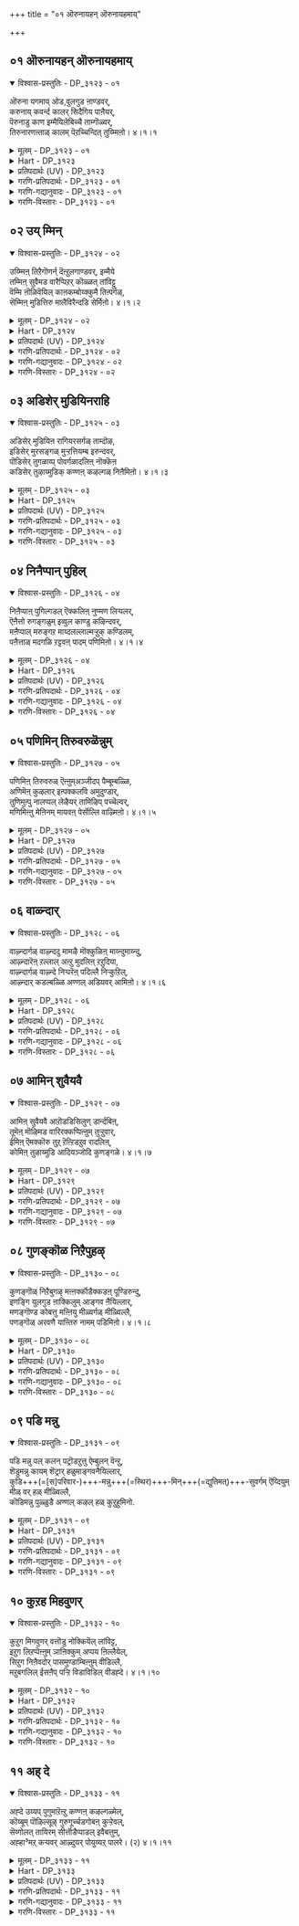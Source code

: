 +++
title = "०१ ऒरुनायहन् ऒरुनायहमाय्"

+++


## ०१ ऒरुनायहन् ऒरुनायहमाय्

<details open><summary>विश्वास-प्रस्तुतिः - DP_३१२३ - ०१</summary>

ऒरुना यगमाय् ओड,वुलगुड ऩाण्डवर्,  
करुनाय् कवर्न्द कालर् सिदैगिय पाऩैयर्,  
पॆरुनाडु काण इम्मैयिलेबिच्चै ताम्गॊळ्वर्,  
तिरुनारणऩ्ताळ् कालम् पॆऱच्चिन्दित् तुय्म्मिऩो। ४।१।१
</details>

<details><summary>मूलम् - DP_३१२३ - ०१</summary>

ऒरुना यगमाय् ओड,वुलगुड ऩाण्डवर्,  
करुनाय् कवर्न्द कालर् सिदैगिय पाऩैयर्,  
पॆरुनाडु काण इम्मैयिलेबिच्चै ताम्गॊळ्वर्,  
तिरुनारणऩ्ताळ् कालम् पॆऱच्चिन्दित् तुय्म्मिऩो। ४।१।१
</details>

<details><summary>Hart - DP_३१२३</summary>

If the matchless kings who rule this world  
lose a war with their enemies, they will become beggars,  
and when they beg for food wicked dogs will come and grab their begging pots:  
The only way to escape from the troubles of this world  
is to worship the feet of divine Narayaṇan:
</details>

<details><summary>प्रतिपदार्थः (UV) - DP_३१२३</summary>

**ऒरु नायगमाय्** = पूमण्डलम् मुऴुमैक्कुम् ऒप्पऱ्ऱ अरसऩाय्; **ओड** = नॆडुङ्गालम्; **उलगु उडऩ्** = उलगङ्गळै ऎल्लाम्; **आण्डवर्** = अरसाट्चि पुरिन्दवर्गळाऩालुम् ऒरु कालविशेषत्तिले तरित्तिरर्गळागि; **करु नाय्** = करुत्त नाय्गळाल्; **कवर्न्द** = कव्वप्पट्ट; **कालर्** = काल्गळैयुडैयवर्गळाय्; **सिदैगिय** = उडैन्द; **पाऩैयर्** = पाऩैगळै उडैयवर्गळाय्; **पॆरु नाडु** = उलगत्तवर् ऎल्लोरुम्; **काण** = काणुम्बडियाग; **इम्मैयिले** = इप्पिऱवियिलेये; **ताम्** = ताङ्गळे; **पिच्चै** = इरन्दु उण्णुम् निलै; **कॊळ्वर्** = अडैवर् आदलाल्; **तिरु नारणऩ्** = तिरुमगळ् केळ्वऩ् नारायणऩिऩ्; **ताळ्** = तिरुवडिगळै; **कालम् पॆऱ** = विरैवागप् पऱ्ऱि; **सिन्दित्तु** = सिन्दित्तु वाऴ्त्ति वणङ्गि; **उय्म्मिऩो** = वाऴुङ्गळ्
</details>

<details><summary>गरणि-प्रतिपदार्थः - DP_३१२३ - ०१</summary>

ऒरुनायहम् आय् = साटियिल्लद प्रभुवागि, ओड = ओडुत्तिरुव, उलहु उडन् = लोकगळन्नु ऒट्टागि, आण्डवर् = आळिदवरु, करुलोकगळन्नु ऒट्टागि, आण्डवर् = आळिदवरु, करुनाय् = करिय नायिगळिन्द, कवर्न्द = कच्चल्पट्ट \(हिडियल्पट्ट\), कालर् = कालुगळुळ्ळवरागि, शिदै कच्चल्पट्ट \(हिडियल्पट्ट\), कालर् = कालुगळुळ्ळवरागि, शिदै हिय = ऒडॆदुहोद \(सीळिद\), पानैयर् = बिक्षापात्रॆयन्नुळ्ळवरागि, पॆरुनाडु काण = विस्तारवाद देशदवरॆल्लरू काणुवन्तॆ, इम्मैयिले = ई लोकदल्लिये, पिच्चै = भिक्षॆयन्नु, ताम् = तावु, कॊळ्वर् = ऎत्तुत्तारॆ, तिरुनारणन् ताळ् = श्रीमन्नारायणन तिरुवडिगळन्नु, कालम् = सकालदल्लि, पॆऱ = पडॆदुकॊळ्ळुवुदक्कागि, शिन्दित्तु = चिन्तिसुत्ता, उय् म्मिनो = उज्जीवनगॊळ्ळिरि. 
</details>

<details><summary>गरणि-गद्यानुवादः - DP_३१२३ - ०१</summary>

साटियिल्लद प्रभुवागि, ओडुत्तिरुव लोकवन्नु ऒट्टागि आळिदवरु करिय नायिगळिन्द हिडियल्पट्ट कालुगळुळ्ळवरागि, सीळिद भिक्षापात्रॆयन्नु हिडिदु, विस्तारवाद देशदवरॆल्लरू काणुवहागि, ई लोकदल्लिये तावु भिक्षवन्नॆत्तुत्तारॆ. श्रीमन्नारायणन तिरुवडिगळन्नु सकालदल्लि पडॆदुकॊळ्ळुवुदक्कागि चिन्तिसुत्ता उद्धारगॊळ्ळिरि. यावुदु हितकर? ई लोकदल्लि अस्थिरवू अशाश्वतवू आगिरुव सम्पत्तु दर्पगळिन्द कूडिद प्रभुत्ववे? शाश्वतवाद भगवन्तन सान्निध्यसुखवे? ई विषयवन्नु कुरितु इल्लि जनसामान्यक्कॆ हितवचनवन्नु नुडियलागुत्तिदॆ. इदक्कागि ऒन्दु सॊगसाद निदर्शनवन्नु ऎत्तिकॊळ्ळलागिदॆ. इदक्कागि ऒन्दु सॊगसाद निदर्शनवन्नु ऎत्तिकॊळ्ळलागिदॆ. प्रपञ्चद भोगगळ नानारूपगळन्नु, ऎन्दरॆ, यौवन, सम्पत्तु, प्रभुत्त, अविवेकदिन्द कूडिद अट्टहास इवुगळन्नु ऎत्तिकॊळ्ळलागिदॆ. इवुगळॆल्लवन्नू पडॆदुकॊण्ड चक्रवर्ति सार्वभौमनदरू सह, अवुगळन्नॆल्ला अवनु ऎष्टु कालवादरू उळिसिकॊण्डु बरलु साध्यवादीते? हागादरॆ, एनु माडबेकु? 
</details>

<details><summary>गरणि-विस्तारः - DP_३१२३ - ०१</summary>

आळ्वाररु हेळुत्तारॆ- विस्तारवाद ई लोकद एकच्छत्रादिपत्यवन्नागि माडिकॊण्डु, अट्टहासदिन्द मॆरॆयुव सार्वभौमनन्नु नोडि. कालक्रमदल्लि अवनु ऎल्लवन्नू कळॆदुकॊण्डु तिरुकनागुत्तानॆ. आग अवनु ऒण्टियागि, चिन्दियन्नु धरिसि, सीळिद पात्रॆयन्नु हिडिदु, तानु ई मुञ्चॆ आळुत्तिद्द देशद जनर कण्ण मुन्दॆये, करिय नायियिन्द कच्चिसिकॊण्डरू बिडदॆ तिरिदु तिन्नुत्ता हॊट्टॆ हॊरॆयुव स्थिति\(गति\) अवनिगॆ बरुवुदन्नु जनरे, नीवु कण्डिल्लवे? ऎल्ला लोकगळिगू सार्वभौमनाद श्रीमन्नारायणन तिरुवडिगळन्नु आश्रयिसि. इदरिन्द निमगॆ शाश्वतवादसुखवु ऎल्ल कालक्कू बरुवुदु.
</details>

## ०२ उय् म्मिन्

<details open><summary>विश्वास-प्रस्तुतिः - DP_३१२४ - ०२</summary>

उय्म्मिऩ् तिऱैगॊणर्न् दॆऩ्ऱुलगाण्डवर्, इम्मैये  
तम्मिऩ् सुवैमड वारैप्पिऱर् कॊळ्ळत् तांविट्टु  
वॆम्मि ऩॊळिवॆयिल् काऩकम्बोय्क्कुमै तिऩ्पर्गळ्,  
सॆम्मिऩ् मुडित्तिरु मालैविरैन्दडि सेर्मिऩो। ४।१।२
</details>

<details><summary>मूलम् - DP_३१२४ - ०२</summary>

उय्म्मिऩ् तिऱैगॊणर्न् दॆऩ्ऱुलगाण्डवर्, इम्मैये  
तम्मिऩ् सुवैमड वारैप्पिऱर् कॊळ्ळत् तांविट्टु  
वॆम्मि ऩॊळिवॆयिल् काऩकम्बोय्क्कुमै तिऩ्पर्गळ्,  
सॆम्मिऩ् मुडित्तिरु मालैविरैन्दडि सेर्मिऩो। ४।१।२
</details>

<details><summary>Hart - DP_३१२४</summary>

The rich kings who ruled this earth  
and ordered other chieftains,  
“Give tribute and survive!”  
will leave the women they enjoyed,  
go to a cruel forest and hide and suffer  
if their enemies conquer them in war and take their lands:  
You should at once worship the feet of Thirumāl  
adorned with beautiful shining crowns—  
that is the only way to escape the troubles of this world:
</details>

<details><summary>प्रतिपदार्थः (UV) - DP_३१२४</summary>

**तिऱै** = सॆलुत्तवेण्डिय कप्पत्तै; **कॊणर्न्दु** = कॊण्डु वन्दु कट्टि; **उय्म्मिऩ्** = पिऴैत्तुप्पोङ्गळ् ऎऩ्ऱु; **उलगु** = कट्टळैयिट्टुक् कॊण्डु उलगै; **आण्डवर्** = ऒरुगुडैयिऩ् कीऴ् आण्ड अरसर्गळ्; **इम्मैये** = इप्पिऱवियिलेये; **तम्** = तङ्गळुडैय; **इऩ् सुवै मडवारै** = अऩ्बु मादरै; **पिऱर् कॊळ्ळ** = पिऱर् कॊळ्ळुम्बडि; **ताम् विट्टु** = तामे कैयिऴन्दु; **वॆम् मिऩ् ऒळि** = कॊडिय मिऩ् ऒळि परक्किऩ्ऱ; **वॆयिल्** = वॆय्यिलैयुडैय; **काऩगम् पोय्** = काट्टिले पोय्; **कुमैदिऩ्बर्गळ्** = पगैवर्गळाल् तुऩ्बुऱुवर्; **सॆम् मिऩ् मुडि** = आगैयाल् ऒळि वीसुम् तिरुमुडियुडैय; **तिरुमालै** = तिरुमालिऩ् तिरुवडिगळै; **विरैन्दु** = विरैवागप् पऱ्ऱि; **अडि सेर्मिऩो** = वाऴ्त्ति वणङ्गि वाऴ्वीर्गळाग
</details>

<details><summary>गरणि-प्रतिपदार्थः - DP_३१२४ - ०२</summary>

उय् म्मिन् = उद्धारगॊळ्ळिरि, शिऱै कॊणार्न्दु = कप्पगळन्नु तन्दु, ऎन्ऱु= ऎन्दु, उलहु आण्डवर् = लोकवन्नु आळिदवरु, इम्मैये = ई जन्मदल्लिये, तम् = तम्म, इन् शुवै = बहुरुचिकरवाद, मडवारि = स्त्रीयरन्नु, पिऱर् कॊळ्ळ = इतररिगॆ \(उपयोगक्कॆ\) ताम् विट्टु = तावु बिट्टुकॊट्टु, वॆम्मिन् ऒळि = सुडुव कान्तिय वॆयिल् = बिसिलु, उळ्ळ, कानहम् पोय्= काडिगॆ होगि, कुमै तिन्बर् हळ् = तिण्डाटपडुववरु, शॆम् इन् = सुन्दरवू इनिदूआद, मुडि = किरीटवन्नु धरिसिरुव, तिरुमालै = श्रियःपतियन्नु \(लक्ष्मीदेविय गण्डनन्नु\), विरैन्दु = बेग \(आतुरदिन्द\), अडि शेर् मिनो = आश्रयिसिरि. 
</details>

<details><summary>गरणि-गद्यानुवादः - DP_३१२४ - ०२</summary>

कप्पगळन्नु पडॆदु उद्धारगॊळ्ळुवुदॆन्दु लोकवन्नु आळिदवरु \(तम्म\) ई जन्मदल्लिये तम्म बहुरुचिकरवाद स्त्रीयरन्नु इतरर उपयोगक्कॆ बिट्टुकॊट्टु उरिबिसिलल्लि काडिगॆ होगि तिण्डाडुत्तारॆ. सुन्दरवू इनिदू आगिरुव किरीटवन्नु धरिसिरुव श्रीदेविय गण्डनन्नु बेगलॆ आश्रयिसिरि. 
</details>

<details><summary>गरणि-विस्तारः - DP_३१२४ - ०२</summary>

इल्लि चक्रवर्तिगळ मत्तॊन्दु दुःस्थितियन्नु विवरिसलागुत्तदॆ. 

लोकदल्लि महाबलिष्ठरागि, राज्यगळन्नु गॆद्दु, ऎल्लवन्नू तम्म स्वाधीनपडिसिकॊण्डु, अवरॆल्लरिन्द कप्पकाणिकॆगळन्नु पडॆदुकॊळ्ळुवुदरल्लिये सर्वप्रयत्न नडॆसुव राजाधिराजरू सह ऒन्दल्ल ऒन्दु कालदल्लि तम्म सर्वस्ववन्नू बिट्टु केट्टु, तलॆ मरॆसिकॊण्डु काडिगॆ होगि कडुकष्टपडुत्तारॆ. अवर गतिये हीगाद पक्षक्कॆ इतरर गतियेनु? आद्दरिन्द अवर गतिये हीगाद पक्षक्कॆ इतरर गतियेनु? आद्दरिन्द ऎल्लरू याव रीतिय मुन्नॆच्चरिकॆयन्नु तॆगॆदुकॊळ्ळबेकु?

आळ्वाररु हेळुत्तारॆ, तम्म सामन्तराजरिन्द कप्पकाणिकॆगळन्नु पडॆदुकॊण्डु, अट्टहासदिन्द सार्वभौमत्ववन्नु नडॆसुव चक्रवर्तिगळु सह, ऒन्दु दिन, तम्मॆल्ल सुखगळन्नू बिट्टुकॊट्टु, तम्म रुचिकरवाद \(भोग्यवाद\) राणवासवन्नु तम्म शत्रुगळ भोगक्कॆ बिट्टुकॊट्टु, काडिगॆ ओडि, अल्लि बिसिलु, मळॆ, चळि, गाळि ऎन्नदॆ कडुकष्टक्कॆ ईडागबेकागुत्तदॆ. इन्थ दुःखसङ्कटगळिगॆ अवकाशकॊडदन्तॆ, जनरे, निम्मन्नु उज्जीवनगॊळिसुव सर्वेश्वरनाद श्रीमन्नारायणनन्नु आदष्टु बेगलॆ आश्रयिसि.
</details>

## ०३ अडिशेर् मुडियिनराहि

<details open><summary>विश्वास-प्रस्तुतिः - DP_३१२५ - ०३</summary>

अडिसेर् मुडियिऩ रागियरसर्गळ् ताम्दॊऴ,  
इडिसेर् मुरसङ्गळ् मुऱ्ऱत्तियम्ब इरुन्दवर्,  
पॊडिसेर् तुगळाय्प् पोवर्गळादलिऩ् नॊक्कॆऩ  
कडिसेर् तुऴाय्मुडिक् कण्णऩ् कऴल्गळ् निऩैमिऩो। ४।१।३
</details>

<details><summary>मूलम् - DP_३१२५ - ०३</summary>

अडिसेर् मुडियिऩ रागियरसर्गळ् ताम्दॊऴ,  
इडिसेर् मुरसङ्गळ् मुऱ्ऱत्तियम्ब इरुन्दवर्,  
पॊडिसेर् तुगळाय्प् पोवर्गळादलिऩ् नॊक्कॆऩ  
कडिसेर् तुऴाय्मुडिक् कण्णऩ् कऴल्गळ् निऩैमिऩो। ४।१।३
</details>

<details><summary>Hart - DP_३१२५</summary>

The kings whom chieftains bow to, touching their feet,  
and the kings who have drums that sound like thunder  
resting in their courtyards,  
may lose everything and their lands may become dust:  
At once you should think of the feet of Kaṇṇan  
adorned with a fragrant thulasi garland and worship him:  
That is the only way to escape the troubles of this world:
</details>

<details><summary>प्रतिपदार्थः (UV) - DP_३१२५</summary>

**अडि सेर्** = पगैवर्गळाऩ अरसर्गळिऩ्; **मुडियिऩर् आगि** = मुडिगळ् तङ्गळ् कालडियिल् इरुक्क; **अरसर्गळ् ताम्** = अन्द अरसर्गळ्; **तॊऴ** = तॊऴुम्बडियागवुम्; **इडि सेर् मुरसङ्गळ्** = इडि पोऩ्ऱ पेरिगैगळ्; **मुऱ्ऱत्तु** = तम् माळिगै मुऱ्ऱत्तिले; **इयम्ब** = मुऴङ्गुम्बडियागवुम्; **इरुन्दवर्** = वाऴ्न्दवर्गळ्; **पॊडि सेर्** = पॊडियोडु सेर्न्दु तूसाय्; **तुगळाय्** = पॊडियाय्; **पोवर्गळ्** = तॊलैन्दु पोवार्गळ्; **आदलिऩ् नॊक्कॆऩ** = आदलाल् विरैवाग; **कडि सेर्** = मणम् कमऴुम्; **तुऴाय् मुडि** = तुळसि मालै अणिन्द; **कण्णऩ् कऴल्गळ्** = कण्णऩ् तिरुवडिगळै; **निऩैमिऩो** = निऩैयुङ्गळ्
</details>

<details><summary>गरणि-प्रतिपदार्थः - DP_३१२५ - ०३</summary>

अडिशेर् = \(तम्म\) पादगळ मेलॆ बीळुव \(बिद्द\), मुडियिनर् = किरीटगळुळ्लवरागि, अरशर् हळ् ताम् = राजाधिराजरु, तॊऴि = नमस्करिसुवन्तॆयू, इडि शेर् = सिडिलिनन्तॆ सद्दु माडुव, मुरशङ्गळ् = भेरिगळु, मुट्रत्तु = अङ्गळदल्लि \(मुन्दिन कैसालॆयल्लि\), इयम्ब = मॊळगुअन्तॆ, इरुन्दवर् = बाळुत्तिद्दवरु, पॊडिशेर् = धूळिनल्लि सेरुव, तहळ् आय् = धूळागि, पोवर् हळ् = होगुत्तारॆ, आदलिन् = आद्दरिन्द, नॊक्कॆन = बेगलॆ, कडि शेर् = परिमळ तुम्बिरुव, तुऴाय् मुडि = तुलसिय किरीटवन्नुळ्ळ, कण्णन् = अत्याकर्षकन \(श्रीकृष्णन\), कऴल् = तिरुवडिगळन्नु, निनैऱु नो = नॆनॆयिरि. 
</details>

<details><summary>गरणि-गद्यानुवादः - DP_३१२५ - ०३</summary>

तम्म पादगळ मेलॆ बीळुव किरीटगळुळ्ळवरागि, राजाधिराजरुगळु नमस्करिसुवन्तॆयू, सिडिलिनन्तॆ सद्दुमाडुव भेरिगळु कैसालॆयल्लि मॊळगुवन्तॆ बाळुत्तिद्दवरु. धूळिनल्लि सेरुव धूळागि होगुत्तारॆ. आद्दरिन्द, बेगलॆ परिमळ तुम्बिद तुलसिय किरीटवन्नुळ्ळ अत्याकर्षकन \(श्रीकृष्णावतारियु\) तिरुवडिगळन्नु स्मरिसि.
</details>

<details><summary>गरणि-विस्तारः - DP_३१२५ - ०३</summary>

आळ्वाररु हेळुत्तारॆ- ऎन्थॆन्थ राजाधिराजरो, ऎष्टॆष्टो दर्पदिन्द आळुत्तिद्दवरो, अवरिन्द असड्डॆयन्नू तिरस्कारवन्नू पडॆयुत्ता बाळुवुदक्किन्त, परिमळ तुम्बिद तुलसिय हारवन्नु किरीटवागि मुडिदिरुव अत्याकर्षक सुन्दरनाद श्रीकृष्णस्वरूपियन्नु स्मरिसुत्त उज्जीवनगॊळ्ळिरि.
</details>

## ०४ निनैप्पान् पुहिल्

<details open><summary>विश्वास-प्रस्तुतिः - DP_३१२६ - ०४</summary>

निऩैप्पाऩ् पुगिल्गडल् ऎक्कलिऩ् नुण्मण लिऱ्पलर्,  
ऎऩैत्तो रुगङ्गळुम् इव्वुल काण्डु कऴिन्दवर्,  
मऩैप्पाल् मरुङ्गऱ माय्दलल्लाल्मऱ्ऱुक् कण्डिलम्,  
पऩैत्ताळ् मदगळि ऱट्टवऩ् पादम् पणिमिऩो। ४।१।४
</details>

<details><summary>मूलम् - DP_३१२६ - ०४</summary>

निऩैप्पाऩ् पुगिल्गडल् ऎक्कलिऩ् नुण्मण लिऱ्पलर्,  
ऎऩैत्तो रुगङ्गळुम् इव्वुल काण्डु कऴिन्दवर्,  
मऩैप्पाल् मरुङ्गऱ माय्दलल्लाल्मऱ्ऱुक् कण्डिलम्,  
पऩैत्ताळ् मदगळि ऱट्टवऩ् पादम् पणिमिऩो। ४।१।४
</details>

<details><summary>Hart - DP_३१२६</summary>

We know that even the kings  
who ruled this world for many years and yugas  
and are more than the grains of sand on the seashore  
have perished, leaving them no house to live in:  
We have never seen anything else happen to them:  
Worship his feet who killed the rutting elephant  
with legs as strong as palm trees and you will be saved:
</details>

<details><summary>प्रतिपदार्थः (UV) - DP_३१२६</summary>

**निऩैप्पाऩ् पुगिल्** = निऩैत्तुप् पार्त्ताल्; **ऎऩैत्तोर्** = अनेकयुगङ्गळ्; **इव् उलगु उगङ्गळुम्** = इन्द उलगङ्गळै; **आण्डु कऴिन्दवर्** = आण्डु पिऩ् इऱन्दवर्गळ्; **कडल् ऎक्कलिऩ्** = कडलिऩ् मणल् मेट्टिलिरुक्कुम्; **नुण्** = नुण्णिय; **मणलिऩ्** = मणलैक्काट्टिलुम्; **पलर्** = अदिगम् इरुप्पर्; **मऩैप्पाल्** = ताङ्गळ् वाऴ्न्द वीडुगळ्; **मरुङ्गु अऱ** = तॆरियादबडि; **माय्दल् अल्लाल्** = अऴिन्दार्गळे अऩ्ऱि नाम्; **मऱ्ऱुक् कण्डिलम्** = वेऱु ऎदैयुम् पार्क्कविल्लै; **पऩैत् ताळ्** = पऩैमरम् पोऩ्ऱ काल्गळैयुडैय; **मद कळिऱु** = कुवलयाबीड याऩैयै; **अट्टवऩ्** = कॊऩ्ऱ पॆरुमाऩिऩ्; **पादम्** = तिरुवडिगळैप् पऱ्ऱि; **पणिमिऩो** = वणङ्गुङ्गळ्
</details>

<details><summary>गरणि-प्रतिपदार्थः - DP_३१२६ - ०४</summary>

निनैप्पान् = चिन्तिसुवुदक्कॆ, पुहिल् = यत्निसिदरॆ, \(आलोचिसि नोडिदरॆ\), कडल् = समुद्रद, ऎक्कलिल् = मरळ दण्डॆयल्लि, नुण् मणलिल् = नुणुपाद मरळिन हरळुगळल्लि, पलर् = हलवरु, ऎनै त्तोर् = ऎष्टॊन्दो, उहङ्गळुम् = युगगळल्लू, इ उलहु = ईलोकवन्नु, आण्डु = आळि, कऴिन्दवर् = कळॆदुहोदवरु \(गतिसिदवरु\), मनैप्पाल् = \(अवरु\) वासिसिद मनॆयू, \(स्थळवू\) मरुङ्गु = आर मग्गुलवू, अ = परि पूर्णवागि, माय् तल् अल्लाल् = नाशवे हॊरतु, अल्लाल् = नाशवे हॊरतु, मटृ = बेरेनन्नू, कण्डिलम् = \(नावु\) कण्डिल्ल, पनै ताळ् = ताळॆय मरद हागॆ दृढवाद कालुगळुळ्ळ, मदकळिऱु = मदगजवन्नु, अट्टवन् = कॊण्डवन, पादम् = तिरुवडिगळन्नु, पणिमिनो = नमस्करिसि \(आश्रयिसि\). 
</details>

<details><summary>गरणि-गद्यानुवादः - DP_३१२६ - ०४</summary>

आलोचिसि नोडिदरॆ, समुद्रद मरळदण्डॆय नुण्ननॆय मरळहरळुगळ हागॆ, हलवरु ऎष्टॊन्दो युगगळिन्दलू ई लोकवन्नाळि गतिसिदवरु. अवरु वासमाडिद स्थळवू अदर सुत्तमुत्तलू परिपूर्णवागि नाशवायिते हॊरतु नावु बेरेनन्नू कण्डिल्ल. ताळॆय मरद हागॆ दृढवाद कालुगळुळ्ल मदगजवन्नु कॊन्दवन तिरुवडिगळन्नु आश्रयिसि नमस्करिसि. 
</details>

<details><summary>गरणि-विस्तारः - DP_३१२६ - ०४</summary>

“कडलॆक्कलिल् नुण् मणलिल् पलर् ऎनैत्तोरु हङ्गळुम् इव्वुलहाण्डु कऴन्दवर्” – इदॊन्दु कण्णिगॆ कट्टुवन्थ उपमान. कडलिन मरळु दडदल्लि नुण्ननॆय मरळु कण्णिगॆ काणुवष्टु दूरक्कू हरडिरुत्तदॆयष्टॆ. अवुगळल्लि ऒन्दॊन्दु हरळन्नू आरिसुवुदु हेगॆ कष्टवागुवुदो \(असाध्यवागुवुदो\) हागॆये ई भूमण्डलदल्लि ऎष्टॊन्दु लॆक्कविल्लदश्टु युगगळिन्दलू आळि धरिसिद राजरु हलवरु. अन्दिनिन्द मरणिसिदवर सङ्ख्यॆ अपारवादद्दु. अवरल्लि गतिसिद राजर सङ्ख्यॆ अल्पवे. 

“मनैप्पाल् मरुङ्गऱ माय् तदल्लाल् मट्रु कण्डिलम्” – आ राजरु बाळि बदुकिद स्थळगळू अवुगळ सुत्तमुत्तल स्थळगळू ऎल्लवू सुळिविल्लदन्तॆये नाशवादवु. 

“पन्नैत्ताळ् मदकळिऱट्टवन्” – इदु भगवन्तन श्रीकृष्णावतारद ऒन्दु प्रसङ्ग. कंसनु श्रीकृष्णनन्नु कॊल्लिसुवुदक्कागि नानाप्रयत्नगळन्नु नडॆसिदनष्टॆ. अवुगळिन्दलॆल्ल अवनु विफलगॊण्डनु. आद्दरिन्द, धनुःपूजॆय नॆपदल्लि अवनन्नु मधुरॆगॆ करॆसिकॊण्डु, अल्लि अवनन्नु मुगिसिबिडबेकॆन्दु हवणिसिदनु. मधुरॆय हॆब्बागिलल्ले कुवलयापीडवॆम्ब मद्दानॆयन्नु निल्लिसि, अदन्नु अल्लिगॆ बरुव श्रीकृष्णन मेलॆ नुग्गिसि अवनन्नु कॊन्दुबिडबेकॆम्बुदु मॊदलनॆयदु. श्रीकृष्णनु अदन्नु निरायासवागि ऎदुरिसि, कॊन्दु हाकिदनु. 

आळ्वाररु हेळुत्तारॆ-- नावु योचिसि नोडिदरॆ, ऎष्टो युगगळिन्दलू, ऎष्टो जन राजरु ई लोकवन्नाळि मरणिसिदरष्टॆ. समुद्रद मरळ दण्डॆय नुण्णनॆय मरळिनल्लि कॆलवु हरळुगळन्नु आरिसिकॊण्डन्तॆ अवर सङ्ख्यॆ. अवरु बदुकि बाळिद स्थळगळू अवुगळ सुत्तुमुत्तल स्थळगळू ऎल्लवू परिपूर्णवागि, हॆसरिल्लदन्तॆ, नाशवादवु. अस्थिरवाद अन्थवरन्नु आश्रयिसुवुदक्कॆ बदलागि, सर्वशक्तनाद भगवन्तन तिरुवडिगळन्नाश्रयिसि.
</details>

## ०५ पणिमिन् तिरुवरुळॆन्नुम्

<details open><summary>विश्वास-प्रस्तुतिः - DP_३१२७ - ०५</summary>

पणिमिऩ् तिरुवरुळ् ऎऩ्ऩुम्अञ्जीदप् पैम्बूम्बळ्ळि,  
अणिमॆऩ् कुऴलार् इऩ्पक्कलवि अमुदुण्डार्,  
तुणिमुऩ्पु नालप्पल् लेऴैयर् तामिऴिप् पच्चॆल्वर्,  
मणिमिऩ्ऩु मेऩिनम् मायवऩ् पेर्सॊल्लि वाऴ्मिऩो। ४।१।५
</details>

<details><summary>मूलम् - DP_३१२७ - ०५</summary>

पणिमिऩ् तिरुवरुळ् ऎऩ्ऩुम्अञ्जीदप् पैम्बूम्बळ्ळि,  
अणिमॆऩ् कुऴलार् इऩ्पक्कलवि अमुदुण्डार्,  
तुणिमुऩ्पु नालप्पल् लेऴैयर् तामिऴिप् पच्चॆल्वर्,  
मणिमिऩ्ऩु मेऩिनम् मायवऩ् पेर्सॊल्लि वाऴ्मिऩो। ४।१।५
</details>

<details><summary>Hart - DP_३१२७</summary>

Even kings who enjoy women with soft beautiful hair  
lying on lovely, cool beds, begging them,  
“Give us your grace!” may lose all their wealth and their clothes  
and wander as women shame them because they become poor:  
Praise the names of Māyavan  
the shining sapphire-colored lord and survive:  
That is the only way to escape the troubles of this world:
</details>

<details><summary>प्रतिपदार्थः (UV) - DP_३१२७</summary>

**अम् सीदप् पैम्** = अऴगिय कुळिर्न्द परन्द; **पूम् पळ्ळि** = पूप् पडुक्कैयिल्; **तिरु अरुळ् पणिमिऩ्** = तिरु अरुळ् पुरिय वेण्डुम्; **ऎऩ्ऩुम्** = ऎऩ्ऱु कूऱुगिऩ्ऱ; **अणि मॆऩ्** = अऴगिय मॆऩ्मैयाऩ; **कुऴलार्** = कून्दलैयुडैय; **इऩ्बक् कलवि** = पॆण्गळिऩ् सेर्क्कैयाऩ; **अमुदु उण्डार्** = सिऱ्ऱिऩ्बत्तै अनुबवित्तवर्गळ्; **तुणि मुऩ्बु नाल** = तुणि मुऩ्ऩे तॊङ्गवुम्; **पल् एऴैयर् ताम्** = पल मादर्गळ् तङ्गळै; **इऴिप्प** = इऴिवागक् कूऱिऩालुम् अवर्गळैये; **सॆल्वर्** = नाडिच् चॆल्वार्गळ् अदैत्तविर्त्तु; **मणि मिऩ्ऩु** = नील मणि पोल् मिऩ्ऩुम्; **मेऩि नम्** = तिरुमेऩियैयुडैय नम्; **मायवऩ्** = मायवऩिऩ्; **पेर् सॊल्लि** = नामङ्गळैप् पाडिप् पणिन्दु; **वाऴ्मिऩो** = वाऴुङ्गळ्
</details>

<details><summary>गरणि-प्रतिपदार्थः - DP_३१२७ - ०५</summary>

पणिमिन् = विधिसि, तिरु अरुळ् = भाग्यव कृपॆयन्नु, ऎन्नुम् = ऎन्नुत्ता, अम् = सुन्दरनाद, शीदम् = तम्पाद\(हितवाद\), पै = विशालवाद, पू = हूविन, पळ्ळि = हासुगॆयल्लि, अणि = अलङ्करिसिद, मॆल् = मृदुवाद, कुऴलार् = कूदलुळ्ळवर, इन्बम् = प्रीतिय, कलवि = कूडिकॆयॆम्ब, अमुदु = अमृतवन्नु, उण्डार् = उण्डवरु, तुणिमुन्बुनाल = मुम्भागदल्लि बट्टॆयु इळियबिद्दिरलु, पल् = हलवारु, एऴैयर् ताम् = सुन्दरियरु, इऴैप्प = परिहास्यमाडुत्तिरलु, शॆल् वर् = नडॆदुहोगुत्तारॆ. मणिमिन्नु = नीलरत्नवु हॊळॆयुवन्थ, मेनि = देहकान्तिय, नम् आयवन् = नम्म गोवळन, पेर् शॊल्लि = हॆसरन्नु हेळुत्ता, वाऴ् मिनो = बाळिरि \(उज्जीवनगॊळ्ळिरि\). 
</details>

<details><summary>गरणि-गद्यानुवादः - DP_३१२७ - ०५</summary>

’विधिसि, भाग्यद कृपॆयन्नु’ ऎन्नुत्ता, सुन्दरवू हितकरवू विशालवू आद हूविन हासुगॆयल्लि, अलङ्करिसिद मृदुवाद तलॆगूदलुळ्ळवर प्रीतिय कूडिकॆयम्ब अमृतवन्नुण्डवरु, मुम्भागदल्लि बट्टॆयन्नु इळियबिद्दिरलु, हलवारु स्त्रीयरु \(सुन्दरियरु\) परिहास्यमाडुत्तिरलु, नडॆदुहोगुत्तारॆ. नीलरत्नद हॊळपुळ्ळ देहकान्तिय नम्म गोवळन हॆसरन्नु हेळुत्ता उज्जीवनगॊळ्ळिरि. 
</details>

<details><summary>गरणि-विस्तारः - DP_३१२७ - ०५</summary>

इदुवरॆगॆ बलदर्पगळिन्द कूडिद प्रभुत्वद अट्टहासदिन्द बीगुत्तिद्द राजर पाडन्नु हेळलायितु. ईग यौवन मददिन्द मॆरॆयुववर पाडन्नु हेळलागुत्तदॆ. 

आळ्वाररु हेळुत्तारॆ- यौवनदिन्द मॆरॆयुववरु \(राजरु\) सुन्दरियराद स्त्रीयर बळियल्लिनिन्तु “निम्म देहसङ्गद भाग्यवन्नु करुणिसि” ऎन्दु अङ्गलाचि बेडुत्ता, विशालवू हितकरवू सुन्दरवू आद हासुगॆयल्लि अवर कूडिकॆय अमृतवन्नु पानमाडुत्ता सुखवन्नु अनुभविसुत्तारॆ. हीगॆ अवर यौवन इळियुव तनक अवरु मैमरॆतु मॆरॆयुत्तारॆ. आ बळिक, अवरिगॆ मुदितन बन्दाग, देहशक्तिकुग्गिदाग, याव बगॆय ऒत्तासॆयू इल्लदॆ होदाग, अवरॊडनॆ बॆरॆयुत्तिद्द स्त्रीयरनेकरु अवरन्नु बगॆबगॆयागि हास्यमाडुत्तिरलु, अवर कण्णमुन्दॆये तम्म मानवन्नु पूर्तियागि मुच्चिकॊळ्ळलु साध्यविल्लद दुःस्थितियल्लि हॊट्टॆगागि याचिसबेकागुत्तदॆ. आद्दरिन्द, इन्थ अपहास्यद स्थितिगॆ इळिदु नरळुववर बदलागि, श्रीकृष्णवतारियाद भगवन्तन नामोच्चारणॆ माडुत्ता, उद्धारगॊळ्ळिरि.
</details>

## ०६ वाळ्न्दार्

<details open><summary>विश्वास-प्रस्तुतिः - DP_३१२८ - ०६</summary>

वाऴ्न्दार्गळ् वाऴ्न्ददु मामऴै मॊक्कुळिऩ् माय्न्दुमाय्न्दु,  
आऴ्न्दारॆऩ् ऱल्लाल् अऩ्ऱु मुदलिऩ् ऱऱुदिया,  
वाऴ्न्दार्गळ् वाऴ्न्दे निऱ्परॆऩ् पदिल्लै निऱ्कुऱिल्,  
आऴ्न्दार् कडल्बळ्ळि अण्णल् अडियवर् आमिऩो। ४।१।६
</details>

<details><summary>मूलम् - DP_३१२८ - ०६</summary>

वाऴ्न्दार्गळ् वाऴ्न्ददु मामऴै मॊक्कुळिऩ् माय्न्दुमाय्न्दु,  
आऴ्न्दारॆऩ् ऱल्लाल् अऩ्ऱु मुदलिऩ् ऱऱुदिया,  
वाऴ्न्दार्गळ् वाऴ्न्दे निऱ्परॆऩ् पदिल्लै निऱ्कुऱिल्,  
आऴ्न्दार् कडल्बळ्ळि अण्णल् अडियवर् आमिऩो। ४।१।६
</details>

<details><summary>Hart - DP_३१२८</summary>

We all know that we do not live forever in this world  
and die like the bubbles that arise when rain falls on the earth:  
No one can say that for all their life  
they were strong, without problems or sickness:  
If you want to survive, become the devotee  
of the highest lord who rests on the ocean:
</details>

<details><summary>प्रतिपदार्थः (UV) - DP_३१२८</summary>

**वाऴ्न्दार्गळ्** = नऩ्ऱाग वाऴ्न्दवर्गळॆऩ्ऱु; **वाऴ्न्ददु** = वाऴ्न्ददु; **मामऴै** = पॆरिय मऴैयिले; **मॊक्कुळिऩ्** = तोऩ्ऱिय नीर्क्कुमिऴि पोल्; **माय्न्दु माय्न्दु** = अऴिन्दु अऴिन्दु; **आऴ्न्दार् ऎऩ्ऱु** = पोऩार्गळ् ऎऩ्ऱु; **अल्लाल् अऩ्ऱु** = सॊल्वदैत् तविर; **मुदल् इऩ्ऱु अऱुदिया** = अऩ्ऱु मुदल् इऩ्ऱु वरै; **वाऴ्न्दार्गळ्** = ऒरे तऩ्मैयाग वाऴ्न्दार्गळ्; **वाऴ्न्दे निऱ्पर्** = वाऴ्न्दे इरुन्दार्गळ्; **ऎऩ्बदु इल्लै** = ऎऩ्बदु इल्लै; **निऱ्कुऱिल्** = निलै निऩ्ऱ वाऴ्वु वेण्डुमागिल्; **आऴ्न्दार्** = आऴमाऩ निऱैन्द; **कडल् पळ्ळि** = कडलैप् पडुक्कैयागक् कॊण्ड; **अण्णल्** = पॆरुमाऩ् रामऩुक्कु; **अडियवर् आमिऩो** = अडिमैप्पट्टिरुङ्गळ्
</details>

<details><summary>गरणि-प्रतिपदार्थः - DP_३१२८ - ०६</summary>

वाऴ्न्दार् हळ् = बदुकिबाळिदवरु, वाऴ्न्ददु = बाळिद रीतियु, मामऴै = बलवाद मळॆय, मॊक्कळिन् = मॊग्गुगळ हागॆ \(नीरगुळ्ळॆगळ हागॆ\), माय्न्ददु माय्न्ददु = अळिदळिदु होयितु, आऴ्न्दार् = अधोगतियन्नु पडॆदरु \(करगि होदरू\), ऎन्ऱु = ऎन्दु, अल्लाल् = अल्लदॆ, अन्ऱु मुदलिन् = सृष्टिकालदिन्दलू, इन्ऱु अऱुदि आ = इल्लिय \(इन्दिन\)वरॆगू, वाऴ्न्दार् हळ् = बदुकि बाळिदवरु, वाऴ्न्देनिऱ् पर् = बदुकिये स्थिरवागिद्दारॆ, ऎन्बदु इल्लै = ऎम्बुदु इल्लवे इल्ल. निऱ् क उऱिल् = हागॆ बदुकिरलेबेकॆम्बुदादरॆ, आऴ्न्दार् = बलु आळवाद \(गम्भीरवाद\), कडल् = पाल्गडलल्लि, पळ्ळि = पवडिसिरुव, अण्णल् = सर्वेश्वरन, अडियवर् आमिनो = पादसेवकरु \(भक्तरु\) आगिरि. 
</details>

<details><summary>गरणि-गद्यानुवादः - DP_३१२८ - ०६</summary>

बदुकिबाळिदवरु ऎन्नुववरु बाळिद रीतियु बलवाद मळॆय मॊग्गुगळ हागॆ \(नीरगुळ्ळॆगळ हागॆ\) अळिदळिदु होयितु. \(अवरु\) अधोगतियन्नु पडॆदरु \(मुळुगि होदरु\) ऎन्दल्लदॆ बेरॆ इल्ल. सृष्टिकालदिन्दलू इन्दिनवरॆगू बदुकिबाळिदवरु स्थिरवागि बदुकिये इद्दारॆ ऎम्बुदु इल्लवे इल्ल. हागॆ \(स्थिरवागि\) बदुकिरलेबेकॆम्बुदादरॆ, गम्भीरवाद \(बहळ आळवाद\) पाल्गडलल्लि पवडिसिरुव सर्वेश्वरन पादसेवकरागिरि. 
</details>

<details><summary>गरणि-विस्तारः - DP_३१२८ - ०६</summary>

इल्लि ऎरडु बगॆय बाळ्विकॆयन्नु कुरितु हेळलागुत्तदॆ. ऒन्दु इहलोकदल्लि नडॆसुव बाळ्वॆ, मत्तॊन्दु निजवाद शाश्वतवाद बाळ्वॆ इहलोकद बाळ्वॆयन्नु नीर् मेलण गुळ्ळॆगॆ होलिसलागिदॆ. गुळ्ळॆ ऎष्टु क्षणिकवादद्दो अष्टॆ क्षणिक ईलोकद बाळ्वॆ. नीर् मेलण गुळ्ळॆ ऒडॆद बळिक अदर सुळिवु कूडि अल्लिरुवुदिल्ल. ई लोकद बाळ्वॆयू अन्थाद्दो आदरॆ शाश्वतवाद निजवाद बदुकु ऎम्बुदक्कॆ यावॊन्दु कुन्दुकॊरतॆयू इल्ल. आ शाश्वतवाद अमरवाद परिशुद्धवाद बदुकन्नु पडॆयुवुदादरू हेगॆ? याव बगॆय बदुकन्नु नॆच्चि नडॆयबेकु? इदन्नु इल्लि ऒत्तिहेळलागुत्तिदॆ. 

आळ्वाररु हेळुत्तारॆ- ई लोकदल्लि चॆन्नागि बदुकि हॆसरु वासियागि बाळिदवरु ऎम्बवर बदुकिन रीतियन्नु गमनिसि नोडि. बिरुसु मळॆय नीरिन मेलॆ गुळ्ळॆगळ हागॆ अवर बदुकु. नीर् मेलण गुळ्ळॆ ऎष्टु क्षणभङ्गुर\! हागॆये इहलोकदवर बदुकू सह. ई बदुकिनल्लि स्थिरवादद्दु यावुदिदॆ? सृष्टिय कालदिन्दलू इन्दिनवरॆगू ऎष्टॆष्टो जन हुट्टिदरु, बाळिदरु, कडॆगॆ हॆसरिल्लदॆ होदरु. ई लोकद जीवनदल्लि इदॊन्दे सत्य. यावुदू स्थिरवल्ल. ऎल्लवू क्षणिक. जनरे, निमगॆ निजवागियू शाश्वतवाद जीवनवन्नु पडॆदुकॊळ्ळुव आशॆ इदॆये? हागादरॆ, गम्भीरवाद पाल्गडलल्लि पवडिसिरुव सर्वेश्वरनल्लि भक्तिमाडि, अवनल्लि शाश्वतवाद दास्यवन्नु पडॆदुकॊळ्ळिरि.
</details>

## ०७ आमिन् शुवैयवै

<details open><summary>विश्वास-प्रस्तुतिः - DP_३१२९ - ०७</summary>

आमिऩ् सुवैयवै आऱॊडडिसिलुण् डार्न्दबिऩ्,  
तूमॆऩ् मॊऴिमड वारिरक्कप्पिऩ्ऩुम् तुऱ्ऱुवार्,  
ईमिऩ् ऎमक्कॊरु तुऱ् ऱॆऩ्ऱिडऱुव रादलिऩ्,  
कोमिऩ् तुऴाय्मुडि आदियञ्जोदि कुणङ्गळे। ४।१।७
</details>

<details><summary>मूलम् - DP_३१२९ - ०७</summary>

आमिऩ् सुवैयवै आऱॊडडिसिलुण् डार्न्दबिऩ्,  
तूमॆऩ् मॊऴिमड वारिरक्कप्पिऩ्ऩुम् तुऱ्ऱुवार्,  
ईमिऩ् ऎमक्कॊरु तुऱ् ऱॆऩ्ऱिडऱुव रादलिऩ्,  
कोमिऩ् तुऴाय्मुडि आदियञ्जोदि कुणङ्गळे। ४।१।७
</details>

<details><summary>Hart - DP_३१२९</summary>

The rich may eat food with all the six tastes  
and then eat more when their beautiful beloved women  
serve them with lovely soft words,  
yet even they may become poor and beg those women saying,  
“Give me some food!”  
If you want to be saved  
praise the wonderful nature of the lord  
whose head is adorned with a thulasi garland:
</details>

<details><summary>प्रतिपदार्थः (UV) - DP_३१२९</summary>

**आम् इऩ्सुवै** = परमबोक्यमाय् इऩिय; **अवै आऱोडु** = अऱुसुवै; **अडिसिल् उण्डु** = अऩ्ऩत्तै उण्डु; **आर्न्दबिऩ्** = वयिऱु निऱैन्द पिऩ्; **तू मॆऩ् मॊऴि** = वॆगु अऴगागप् पेसवल्ल; **मडवार् इरक्क** = मादर्गळ् कॊञ्जियबडि कूऱ; **पिऩ्ऩुम्** = मऱुक्कमाट्टामल् मेलुम्; **तुऱ्ऱुवार्** = उण्डवर्गळ् अन्द सॆल्वम् अऴिन्द पिऩ्; **ईमिऩ् ऎमक्कु** = अन्निलै कॆट्टु ऎऩक्कुक् कॊडुङ्गळ्; **ऒरु तुऱ्ऱु ऎऩ्ऱु** = ऒरु पिडि अऩ्ऩम् ऎऩ्ऱु; **इडऱुवर्** = तडुमाऱिच् चॆल्वर्गळ्; **आदलिऩ्** = आदलाल्; **तुऴाय् मुडि** = तुळसि मालै अणिन्द; **आदि अम् सोदि** = आदि अम् सोदियाऩ पॆरुमाऩिऩ्; **कुणङ्गळे** = कल्याण कुणङ्गळै; **कोमिऩ्** = सेर्त्तु अऩुबवियुङ्गळ्
</details>

<details><summary>गरणि-प्रतिपदार्थः - DP_३१२९ - ०७</summary>

आम् इन् शुवै अवै= वास्तववागि बहळ रुचिकरवाद अवु, आऱोडु = आरु रसगळिन्द कूडिद, अडिशल् उण्डु = अन्नवन्नुण्डु, आर्न्द पिन् = तृप्तिपडॆद बळिक, तू = परिशुद्धवाद, मॆल्मॊऴि = मृदुवागि, मातनाडुव, मडवार् = स्त्रीयरु, इरक्क = बेडिकॊळ्ळलु, पिन्नुम् = आमेलू, ईमिन् = कॊडिरि, ऎनक्कु = ननगॆ, ऒरु तुट्रु ऎन्ऱु = ऒन्दु तुत्तु ऎन्दु, इडऱु वर् = दुडुकुवरु, \(ऎडवुत्तारॆ\), आदलिन् = आद्दरिन्द, कोमिन् = अनुभविसिरि, तुऴाय् = तुलसिय हारवन्नु किरीटवागि धरिसिरुव, आदि = ऎल्लक्कू आदिकारणनाद, अम् = सुन्दरवाद, शोदि = ज्योतिस्वरूपिय, गुणङ्गळे = कल्याणगुणगळन्ने. 
</details>

<details><summary>गरणि-गद्यानुवादः - DP_३१२९ - ०७</summary>

वास्तववागि बहळ रुचिकरवाद आरु रसगळिन्द कूडिद अन्नवन्नुण्डु तृप्तिपडॆद बळिकलू, परिशुद्धवाद मत्तुमृदुवागि मातनाडुव स्त्रीयरु बेडिकॊळ्ललु, आमेलू, ननगॆ ऒन्दु तुत्तुकॊडि ऎन्नुत्ता दुडुकुत्तारॆ. आद्दरिन्द तुलसियहारवन्नु किरीटवागि धरिसिरुव ऎल्लक्कू आदिकारणनाद, परमसुन्दरवाद ज्योतिस्वरूपिय कल्याणगुणगळन्ने उण्डु अनुभविसि. 
</details>

<details><summary>गरणि-विस्तारः - DP_३१२९ - ०७</summary>

यावुदु उत्तम; देह पोषणॆये, आत्मपोषणॆये? ऎम्बुदु ई पाशुरद विषय. 

देहपोषणॆगॆ आहारबेकु \(अवश्यक\). आहारवन्नु मितवागिये स्वीकरिसबेकु. नालगॆय चपलक्कॆ ऒळगागबारदु. इतरर मातिगॆ मरुळागबारदु. विश्वासदिन्द मातनाडुववर दाक्षिण्यक्कॆ ऒळपट्टु मितिमीरि उण्णबारदु. मितितप्पिदरॆ रोग, नरळुविकॆ तप्पुवुदिल्ल. 

आत्मपोषणॆ इदक्कॆ विरुद्ध. इदक्कॆ मिति ऎम्बुदे इल्ल. आत्मपोषणॆगॆ बेकाद आहार भगवद्विषय. भगवन्तन गुणानुभव, अवन अद्भुताश्चर्यकरवाद लीलाविनोदगळन्नु, अतिमानुषचेष्टिगळन्नु हेळि, केळि, हाडि, कुणिदाडि, आनन्दिसुवुदु. इवुगळन्नु ऎष्टॆष्टु अनुभविसिदरू तृप्तियुण्टागदु इन्नू स्वल्प अनुभविसबेकॆन्निसुवुदु. ऎडॆबिडदन्तॆ ई अनुभववन्नु पडॆदु आनन्दिसुवुदरिन्द आत्मोद्धारवागुत्तदॆ. 

आळ्वाररु हेळुत्तारॆ- षड्रसभरितवाद ऒळ्ळॆय आहारवन्नु हॊट्टॆय तुम्ब तिन्दु तृप्तिपडॆदिद्दरू, मॆलुदनिय नारियर बेडिकॆगॆ मरुळागि अवरु नीडुव आहारवन्नू उण्डु, बाधॆपडुत्तारॆ. जनरे, नीवु देहपोषणॆयन्नू, नालगॆय चपलवन्नू निम्म जीवनद गुरियागि माडिकॊळ्ळबेडि. दुडुकिदिरादरॆ, निम्मदे आरोग्यकॆडुत्तदॆ. नानासङ्कटगळिगॆ निम्मन्नु ईडुमाडुत्तदॆ. निम्म इन्द्रियगळ चापल्यवन्नु आत्मोद्धार कार्यदल्लि बॆळॆसि, ऎल्लक्कूआदिकारणनू, परमसुन्दरनू, ज्योतिस्वरूपियू आद सर्वेश्वरन अनन्तकल्याणगुणगळन्नु ऎडॆबिडदन्तॆ अनुभविसुत्ता उज्जीवनगॊळ्ळिरि.
</details>

## ०८ गुणङ्कॊळ निऱैपुहऴ्

<details open><summary>विश्वास-प्रस्तुतिः - DP_३१३० - ०८</summary>

कुणङ्गॊळ् निऱैबुगऴ् मऩ्ऩर्क्कॊडैक्कडऩ् पूण्डिरुन्दु,  
इणङ्गि युलगुड ऩाक्किलुम् आङ्गव ऩैयिल्लार्,  
मणङ्गॊण्ड कोबत्तु मऩ्ऩियु मीळ्वर्गळ् मीळ्विल्लै,  
पणङ्गॊळ् अरवणै याऩ्तिरु नामम् पडिमिऩो। ४।१।८
</details>

<details><summary>मूलम् - DP_३१३० - ०८</summary>

कुणङ्गॊळ् निऱैबुगऴ् मऩ्ऩर्क्कॊडैक्कडऩ् पूण्डिरुन्दु,  
इणङ्गि युलगुड ऩाक्किलुम् आङ्गव ऩैयिल्लार्,  
मणङ्गॊण्ड कोबत्तु मऩ्ऩियु मीळ्वर्गळ् मीळ्विल्लै,  
पणङ्गॊळ् अरवणै याऩ्तिरु नामम् पडिमिऩो। ४।१।८
</details>

<details><summary>Hart - DP_३१३०</summary>

If the generous kings who rule the world happily  
as people praise them abundantly do not think of the lord,  
they will lose all their wealth and kingdoms:  
The only way to escape the troubles of this world  
is to praise the divine names  
of the lord who rests on the snake bed on the ocean:
</details>

<details><summary>प्रतिपदार्थः (UV) - DP_३१३०</summary>

**कुणम् कॊळ्** = कुणसालिगळुम्; **निऱै पुगऴ्** = निऱैन्द पुगऴुडैयवर्गळुमाऩ; **मऩ्ऩर्** = मऩ्ऩर्गळाय्; **कॊडैक्कडऩ्** = अऱम् सॆय्दलागिय; **पूण्डिरुन्दु** = कडमैयै मेऱ्कॊण्डु; **इणङ्गि उलगु** = उलगत्तारुडऩ् पॊरुन्दि; **उडऩ् आक्किलुम्** = इरुन्दु आट्चि पुरिन्दालुम्; **मणम् कॊण्ड** = मिक्क पोगङ्गळिल्; **पोगत्तु मऩ्ऩियुम्** = पॊरुन्दि इरुन्दालुम्; **आङ्गु** = अन्द अरस-सॆल्वम् विषयमाग; **अवऩै** = ऎम्बॆरुमाऩै; **इल्लार्** = आच्रयिक्कादवर्गळ्; **मीळ्वर्गळ्** = अन्द इऩ्बत्तिलिरुन्दु नीङ्गुवार्गळ्; **पणम् कॊळ्** = पणङ्गळैयुडैय; **अरवु** = आदिशेषऩै पडुक्कैयाग उडैय; **तिरुनामम्** = पॆरुमाऩिऩ् तिरुनामङ्गळै; **पडिमिऩो** = पाडि आडि वणङ्गिऩाल्; **मीळ्वु इल्लै** = तिरुम्बि वराद मोक्षम् अडैयलाम्
</details>

<details><summary>गरणि-प्रतिपदार्थः - DP_३१३० - ०८</summary>

गुणम् कॊळ् = गुणवन्तरागि, निऱैपुहऴ् = तुम्बिद कीर्तिवन्तरागि, मन्नर् = राजरु, कॊडै= कॊडुविकॆयन्नु, कडन् = कर्तव्यवागि, पूण्दु इरुन्दु = माडिकॊडु इरुत्ता, इणङ्गॆ = शीलवन्तरागि, उलहु उडन् = लोकदवरॊडनॆ, आक्किलुम् = कूडिद्दरू \(आळुत्तिद्दरू\), आङ्गु = अल्लि, अवनै इल्लार् = अवनन्नु इल्लदवरु \(भगवन्तनन्नु स्मरिसिदवरु\), मणम् कॊण्ड = बलुस्वारस्यवाद, पोहत्तु = भोगदल्लि, मन्नियुम् = मुळुगिद्दरू, मीळ्वर् हळ् = काणदन्तागुत्तारॆ \(मरणिसुत्तारॆ\), मीळ्वु इल्लै = बिडुगडॆयिल्लदन्तॆ, पणम् कॊण्ड = हॆडॆयन्नुळ्ळ अरवु अणैयान् = शेषनन्नु हासुगॆयागि उळ्ळवन, तिरुनामम् = पवित्रनामवन्नु, पडिमिनो = पठिसिरि. 
</details>

<details><summary>गरणि-गद्यानुवादः - DP_३१३० - ०८</summary>

गुणवन्तरू, तुम्बिद कीर्तिवन्तरू आद राजरु कॊडुगैयन्नु तम्म कर्तव्यवागि माडिकॊण्डु शीलवन्तरागि लोकवन्नु आळुत्तिद्दरू, बहळ स्वारस्यवाद भोगवन्नु पडॆदिद्दरू मरणिसुत्तारॆ बिडुगडॆयिल्लदन्तॆ. हॆडॆगळन्नुळ्ळ हावन्नु हासुगॆयागि उळ्ळवन पवित्र हासुगॆयागि उळ्ळवन पवित्रनामवन्नु पठिसिरि. 
</details>

<details><summary>गरणि-विस्तारः - DP_३१३० - ०८</summary>

सद्गुणवन्तराद मत्तु कीर्तिवन्तराद राजर कीर्तिय फलवेनु? अवर उत्तम आळ्विकॆय फलवेनु? – ई विषयवन्नु इल्लि हेळलागुत्तदॆ. उज्जीवनगॊळ्ळलु माडबेकादद्देनु? 

आळ्वाररु हेळुत्तारॆ- ई लोकदल्लि राजरु गुणवन्तरागि शीलवन्तरागि, कॊडुगैयवरागिद्दरू, तम्मऔदार्यवन्ने तम्म कर्तव्यवन्नागि माडिकॊण्डु उत्तम रीतियल्लि आळुत्तिद्दरू अवरिगॆ इहलोकद भोगगल्ल अवर गुणस्वभावगळिगॆ तक्कन्तॆ ऒदगि बरुवुदरिन्द बलुसुखवागि जीवन नडॆसुत्तारॆ. अवरु गतिसिदाग हिन्तिरुगुवरु. अवरिगॆ बिडुगडॆ लभिसुवुदिल्ल. अवरु तम्म जीवनदल्लि भगवन्तनन्नु कीर्तिसलु अवकाशमाडिकॊळ्ळलिल्ल. अदे अवर अधोगतिगॆ कारणवायितु. आद्दरिन्द, जनरे, शेषशयननाद सर्वेश्वरन पवित्रनामगळन्नु ऎडॆबिडदन्तॆ पठिसिरि.
</details>

## ०९ पडि मन्नु

<details open><summary>विश्वास-प्रस्तुतिः - DP_३१३१ - ०९</summary>

पडि मन्नु पल् कलन् पट्रॊडऱुत्तु ऐम्बुलन् वॆन्ऱु,  
शॆडुमन्नु कायम् शॆट्रार् हळुमाङ्गवनैयिल्लार्,  
कुडि+++(=[स]परिवार-)+++-मन्नु+++(=स्थिर)+++-मिन्+++(=द्युतिमत्)+++-सुवर्गम् ऎय्दियुम् मीळ् वर् हळ् मीळ्विल्लै,  
कॊडिमन्नु पुळ्ळुडै अण्णल् कऴल् हळ् कुऱुहुमिनो.
</details>

<details><summary>मूलम् - DP_३१३१ - ०९</summary>

पडिमऩ्ऩु पल्गलऩ् पऱ्ऱोडऱुत्तुऐम् पुलऩ्वॆऩ्ऱु,  
सॆडिमऩ्ऩु कायंसॆऱ्ऱार्गळु माङ्गव ऩैयिल्लार्,  
कुडिमऩ्ऩु मिऩ्सुवर्क्क मॆय्दियुमीळ्वर्गळ् मीळ्विल्लै,  
कॊडिमऩ्ऩु पुळ्ळुडै अण्णल् कऴल्गळ् कुऱुगुमिऩो। ४।१।९
</details>

<details><summary>Hart - DP_३१३१</summary>

Even though people may go to heaven  
if they have renounced the desires of this world  
and the wealth of the earth, controlling the desires of their five senses,  
ignoring their bodies and doing tapas,  
they will be born again on the earth if they do not think  
of the highest one with an eagle banner:  
If you do not want to be born again, worship his feet  
and you will reach his heaven, Vaikuṇṭam:
</details>

<details><summary>प्रतिपदार्थः (UV) - DP_३१३१</summary>

**पडि मऩ्ऩु** = परम्बरैयाय् वरुगिऩ्ऱ; **पल् कलऩ्** = पलबल आबरणङ्गळैयुम्; **पऱ्ऱोडु अऱुत्तु** = पऱ्ऱोडु नीक्कि; **ऐम् पुलऩ् वॆऩ्ऱु** = ऐम् पुलऩ्गळैयुम् वॆऩ्ऱु; **सॆडि मऩ्ऩु** = तूऱुमण्डुम्बडि; **कायम्** = शरीरत्तै; **सॆऱ्ऱार्गळुम्** = वरुत्तित् तवम् सॆय्दवर्गळुम्; **आङ्गु** = अव्विषयत्तिल्; **अवऩै** = ऎम्बॆरुमाऩै; **इल्लार्** = आच्रयिक्कादवर्गळ्; **कुडि मऩ्ऩुम्** = वॆगु कालम् निलैत्तिरुक्कुम्; **इऩ्सुवर्क्कम्** = इऩिय सुवर्क्कम् अडैन्दालुम्; **ऎय्दियुम् मीळ्वर्गळ्** = तिरुम्बि वन्दुविडुवार्गळ्; **कॊडि मऩ्ऩु** = आदलाल् कॊडियिले; **पुळ् उडै** = करुडऩैयुडैय; **अण्णल् कऴल्गळ्** = पॆरुमाऩिऩ् तिरुवडिगळै; **कुऱुगुमिऩो** = पऱ्ऱुङ्गळ्; **मीळ्वु इल्लै** = मीट्चियिल्लाद पॆरुञ् जॆल्वमुण्डागुम्
</details>

<details><summary>गरणि-प्रतिपदार्थः - DP_३१३१ - ०९</summary>

पडि मन्नु = भूमियन्नु आश्रयिसिरुव, पल् = हलवारु, कलन् = सम्पत्तन्नॆल्ला, पट्रोडु = बेरुसहित, अऱुत्तु = कडिदुहाकि, ऐम्बुलन् = पञ्चेन्द्रियगळन्नु, वॆन्ऱु = जयिसि, शॆडि मन्नु = कष्टसङ्कटगळन्नु आश्रयिसिरुव, कायम् = देहवन्नु, शॆट्रार् हळ् = दण्डिसि सायिसिदवरु, \(सत्तवरु\), आङ्गु = अल्लि \(अवरु बदुकिरुवाग\), अवनै = अवनन्नु \(भगवन्तनन्नु\), इल्लार् = \(आश्रयिसि\) इल्लदवरु, कुडिमन्नु = रॆप्पॆगळु निन्तिरुव \(रॆप्पॆबडियद\), मिन् = बॆळकुळ्ळ \(प्रकाशिसुव\), शुवर् कम् = स्वर्गवन्नु, ऎय्दियुम् = सेरिदरू, मीळवर् हळ् = हिन्तिरुगुत्तारॆ, मीळ् वु इल्लै = बिडुगडॆ इल्ल, कॊडि मिन्नु = ध्वजदल्लि बॆळगुव, पुळ् उडै = पक्षियन्नुळ्ळ, अण्णल् = सर्वेश्वरन, कऴल् हळ् = पादगळन्नु, कुऱुहुमिनो = आश्रयिसिरि. 
</details>

<details><summary>गरणि-गद्यानुवादः - DP_३१३१ - ०९</summary>

भूमियल्लिरुव अनेक सम्पत्तन्नॆल्ला बेरुसहित कडिदुहाकि, पञ्चेन्द्रियगळन्नु जयिसि, कष्टसङ्कटगलु नॆलसिरुव देहवन्नु दण्डिसि सत्तवरु, अल्लि \(अवरु बदुकिरुवाग\) अवनन्नु इल्लदवरु रॆप्पॆबडियद बॆळगुव स्वर्गवन्नु सेरिदरू हिन्तिरुगुत्तार्. \(अवरिगॆ\) बिडुगडॆयिल्ल. ध्वजदल्लि बॆळगुव पक्षियन्नुळ्ळ सर्वेश्वरन पादगळन्नु आश्रयिसि. 
</details>

<details><summary>गरणि-विस्तारः - DP_३१३१ - ०९</summary>

हिन्दिन पाशुरगळल्लि इहलोकद विविधभोगगळन्नु कुरितु हेळलायितु. अवुगळन्नु नॆच्चि नडॆदवर गतियेनॆन्दू तोरिसलायितु. ऎन्दिद्दरू आ भोगगळु अस्थिरवॆम्बुदन्नु हेळलायितु. ई पाशुरदल्लि स्वर्गादिलोकगळन्नु कष्टपट्टु पडॆदुकॊळ्ळुवुदर फलवेनॆम्बुदन्नु सूचिसलागुत्तदॆ. 

इहलोकद ऎल्ल बगॆय भोगगळ मेलण आशॆयन्नु त्यजिसि, पञ्चेन्द्रियगळन्नु जयिसि, देहवन्नु दण्डिसि, उग्रतपस्सन्नाचरिसुवुदरिन्द स्वर्गलोकवु प्राप्तवागुवुदु. अवरु आ गुरियन्नु मुट्टि अल्लि शाश्वतवागि नॆलसिरलादीते? 

आळ्वाररु हेळुत्तारॆ- इहलोकद ऎल्ल बगॆय भोगगळ आशॆयन्नु बदिगॊत्ति, इन्द्रियगळन्नु स्वाधीनपडिसिकॊण्डु, देहवन्नु दण्डिसि, तपस्सन्नाचरिसिदवरिगॆ स्वर्ग लभिसुवुदु. अवर तपस्सिन फलवॆल्ल मुगियुववरॆगॆ अवरु स्वर्गसुखवन्नु अनुभविसुवरु. अल्लि अवरु शाश्वतवागि इरलु आगुवुदिल्ल. अवरु गळिसिकॊण्ड पुण्य मुगिद कूडले अवरु मत्तॆ भोलोकक्कॆ बरबेकागुत्तदॆ. आद्दरिन्द, इहलोकद जीवन नडॆसुत्तिरुवागले सर्वेश्वरनन्नु दृढवागि आश्रयिसिदरॆ, अवनल्लि भक्तिमाडिदरॆ शाश्वतवाद पामपदवु लभिसुवुदु. अन्थवरिगॆ पुनर्जन्मविल्ल, जनरे, स्वर्गवासक्कागलि, स्वर्गसुखक्कागलि आशिसि नीवु कष्टपडुवुदक्कॆ बदलागि, भगवन्तन तिरुवडिगळन्नु दृढवागि आश्रयिसि, मुक्तरागि.
</details>

## १० कुऱह मिहवुणर्

<details open><summary>विश्वास-प्रस्तुतिः - DP_३१३२ - १०</summary>

कुऱुग मिगवुणर् वत्तॊडु नोक्कियॆल् लांविट्ट,  
इऱुग लिऱप्पॆऩ्ऩुम् ञाऩिक्कुम् अप्पय ऩिल्लैयेल्,  
सिऱुग निऩैवदोर् पासमुण्डाम्बिऩ्ऩुम् वीडिल्लै,  
मऱुबगलिल् ईसऩैप् पऱ्ऱि विडाविडिल् वीडह्दे। ४।१।१०
</details>

<details><summary>मूलम् - DP_३१३२ - १०</summary>

कुऱुग मिगवुणर् वत्तॊडु नोक्कियॆल् लांविट्ट,  
इऱुग लिऱप्पॆऩ्ऩुम् ञाऩिक्कुम् अप्पय ऩिल्लैयेल्,  
सिऱुग निऩैवदोर् पासमुण्डाम्बिऩ्ऩुम् वीडिल्लै,  
मऱुबगलिल् ईसऩैप् पऱ्ऱि विडाविडिल् वीडह्दे। ४।१।१०
</details>

<details><summary>Hart - DP_३१३२</summary>

Sages may control all their desires for the world  
and think only of moksha, but they will not attain Vaikuṇṭam  
unless they worship the faultless lord and hold to him:  
They may think of him with love but that will not give them his grace  
or let them not be born again:  
Moksha is to approach him, the faultless one,  
and to grasp him without leaving him:
</details>

<details><summary>प्रतिपदार्थः (UV) - DP_३१३२</summary>

**कुऱुग** = उलग विषयङ्गळिल् पऱ्ऱु इल्लादबडि; **उणर्वत्तॊडु** = ज्ञानस्वरूपऩाऩ आत्मावोडु; **मिग नोक्कि** = नऩ्ऱागच् चेर्त्तु; **ऎल्लाम् विट्ट** = ऎल्लाप् पऱ्ऱुगळैयुम् विट्टवऩाय्; **इऱुगल्** = आत्माविल् मट्टुम्; **इऱप्पु ऎऩ्ऩुम्** = विरुप्पम् कॊण्डवऩाऩ; **ञाऩिक्कुम्** = ञाऩिक्कुम्; **अप् पयऩ्** = ऎम्बॆरुमाऩै उपायमाग; **इल्लैयेल्** = पऱ्ऱुदल् इल्लैयागिल्; **सिऱुग** = सिऱिय पेऱुगळै; **निऩैवदु** = निऩैक्कक् कारणमाऩ; **ओर् पासम् उण्डाम्** = ओर् पऱ्ऱु उण्डागुम्; **पिऩ्ऩुम्** = मेलुम्; **वीडु इल्लै** = मोक्षमुम् इल्लै; **मऱुगल् इल्** = आऩबिऩ् ऒरु कुऱ्ऱमुम् इल्लाद; **ईसऩैप् पऱ्ऱि** = ऎम्बॆरुमाऩै अडैन्दु; **विडाविडिल्** = नीङ्गामल् कैङ्कर्यम् पण्णुवदे; **वीडु अह्दे** = मोक्षमागुम्
</details>

<details><summary>गरणि-प्रतिपदार्थः - DP_३१३२ - १०</summary>

कुऱुह = नेरवागि \(सूक्ष्मवागि\), मिह = चॆन्नागि, उणर् वतोडु = तिळिवळिकॆयिन्द, नोक्कि= कण्डुकॊण्डु, ऎल्लाम् विट्ट = ऎल्लवन्नू बिट्ट, इऱुहल् = सङ्कोचवाद \(ह्रस्ववाद\), इऱप्पु = इरुविकॆ \(मोक्ष\), ऎन्नुम् = ऎम्ब, ञानिक्कुम् = ज्ञानिगू, अप्पयन् = आ प्रयोजनौ, इल्लै एल् = इल्लवादरॆ, शिऱुह = अल्पवागि, निनैवदु = स्मरिसतक्क, ओर् पाशम् = ऒन्दु बन्धनवु, उण्डाम् = उण्टागुवुदु, पिन्नुम् = मत्तु \(आ बळिकलू\), वीडु इल्लै = बिडुगडॆ ऎम्बुदिल्ल, मऱुहल् इल् = हिन्तिरुगुविकॆ ऎम्बुदु इल्लद, ईशनै = सर्वेश्वरनन्नु, पट्रि = आश्रयिसि, विडविडिल् = दृढवागि बिडदन्तिद्दरॆ, वीडु अह् दे = अदे बिडुगडॆ. 
</details>

<details><summary>गरणि-गद्यानुवादः - DP_३१३२ - १०</summary>

सूक्ष्मवागि \(नेरवागि\) मत्तु चॆन्नागि, तिळिवळिकॆयिन्द कण्डुकॊण्डु, ऎल्लवन्नू बिट्ट ह्रस्ववाद इरुविकॆ \(सङ्कोचमोक्ष\) ऎम्ब ज्ञानिगू आ प्रयोजन. इल्लवादरॆ, अल्पवागि स्मरिसतक्क ऒन्दु बन्धनवे उण्टागुवुदु. मत्तुबिडुगडॆ ऎम्बुदिल्ल. हिन्तिरुगुविकॆ ऎम्बुदु इल्ल बिडुगडॆ ऎम्बुदु सर्वेश्वरनन्नु दृढवागि आश्रयिसि, बिडदन्तॆ इरुवुदे. 
</details>

<details><summary>गरणि-विस्तारः - DP_३१३२ - १०</summary>

इल्लि ’सम्पूर्णबिडुगडॆ’गू, ’क्षणिकबिडुगडॆ’गू व्यत्यासवेनॆन्दु हेळलागुत्तदॆ. क्षणिक बिडुगडॆयल्लि ऒन्दु सण्ण बन्धनविदॆ- अदु ’साधनॆ’ ऎम्बुदु. पूर्णबिडुगडॆयल्लि यावॊन्दु बन्धनवू इल्लदॆ, ऎडॆबिडद आनन्दानुभाव मात्रवे. 

“कुरुह मिह वुणर् वत्तोडु नोक्कि ऎल्लाम् विट्ट ञानिक्कूम् शिऱुह निनैवदोर् पाशम् उण्डु’ –पयनिल्लै, वीडिल्लै” – प्रपञ्चद ऎल्ला बगॆय सुखसङ्कटगळन्नू बिट्टु, शुद्धज्ञानस्वरूपियाद आत्मवन्नु चॆन्नागि कण्डुकॊण्डिरुव आत्मज्ञानिय ऒन्दु स्थितियन्नु ऒन्दु बगॆय मोक्ष ऎन्नलागुत्तदॆ. इदन्नु ’जीवन्मुक्ति’ ऎन्तलू, ’सङ्कोचमोक्ष’ ऎन्तलू, ’क्षणिकमोक्ष’ ऎन्तलू हेळुत्तारॆ. इदु ज्ञानद फलवागि बरुव मोक्ष. आदरॆ इदरल्लि मोक्षद पूर्णफलविल्ल. अदर पूर्णप्रयोजनवू इल्ल. ऒन्दु सण्ण बन्धनवू इदक्किदॆ. 

’अल्पबिडुगडॆ’ ऎम्बुदु साधकन इहलोकद सङ्कटदिन्द दूरमाडुवुदादरू, अदु क्षणिकवे, ऎष्टुकाल अवनु आत्मानुभवदल्लि मुळुगिरुवनो अष्टु काल अवनिगॆ बिडुगडॆ, दिट, आदरॆ, ई बिडुगडॆगॆ आत्मचिन्तनवॆम्ब ऒन्दु साधनॆ बेके बेकु. इदे ई बिडुगडॆयल्लि काणुव बन्धन. ’जीवन्मुक्त’नु परिपूर्णवागि मुक्तनाहलार. 

“मऱुहलिलीशनैप्पट्रिविडाविडिल् वीडह् दे”- सम्पूर्ण बिडुगडॆयन्नु पडॆदुकॊळ्ळुवुदक्कू अनुभविसुवुदक्कू सर्वेश्वरन तिरुवडिगळन्नु पट्टागि हिडिदु अदर आनन्दवन्नुअनुभविसुवुदे उपाय. इहजन्मदल्लि आ मूलक ऎन्दरॆ सम्पूर्णशरणागतिय मूलक शान्तिसुखगळु लभिसुवुवु. मरणिसिद बळिक, भगवत् सान्निध्यवू अवन नित्यकैङ्कर्यद आनन्दवू लभिसुवुदु. इदक्कॆ याव बन्धनवू इल्ल. 

आळ्वाररु हेळुत्तारॆ- ऎल्ल बगॆय प्रापञ्चिक सुखगळन्नू त्यजिसि, तुम्ब श्रमपट्टु तिळिवळिकॆयन्नु सम्पादिसिकॊण्डु, आ मूलक ’आत्मज्ञानि’यादवनिगॆ ऒन्दु बगॆय अल्पमोक्षवु लभिसुवुदु, आदरॆ, अदरल्लि ’साधनॆ’ ऎम्ब बन्धन इद्दे इरुत्तदॆ. याव बगॆय बन्धनवू इल्लदन्तॆ परिपूर्णवाद बिडुगडॆयन्नू भगवत् सान्निध्यवन्नू, आनन्दवन्नू मितियिल्लदन्तॆ पडॆदुकॊळ्ळबेकादरॆ, इहलोकदल्ले सर्वेश्वरनन्नु बिडदॆ दृढवागि आश्रयिसि भजिसुवुदे उपाय.
</details>

## ११ अह् दे

<details open><summary>विश्वास-प्रस्तुतिः - DP_३१३३ - ११</summary>

अह्दे उय्यप् पुगुमाऱॆऩ्ऱु कण्णऩ् कऴल्गळ्मेल्,  
कॊय्बूम् पॊऴिल्सूऴ् गुरुगूर्च्चडगोबऩ् कुऱ्ऱेवल्,  
सॆय्गोलत् तायिरम् सीर्त्तॊडैप्पाडल् इवैबत्तुम्,  
अह्हा³मऱ् कऱ्पवर् आऴ्दुयर् पोयुय्यऱ् पालरे। (२) ४।१।११
</details>

<details><summary>मूलम् - DP_३१३३ - ११</summary>

अह्दे उय्यप् पुगुमाऱॆऩ्ऱु कण्णऩ् कऴल्गळ्मेल्,  
कॊय्बूम् पॊऴिल्सूऴ् गुरुगूर्च्चडगोबऩ् कुऱ्ऱेवल्,  
सॆय्गोलत् तायिरम् सीर्त्तॊडैप्पाडल् इवैबत्तुम्,  
अह्हा³मऱ् कऱ्पवर् आऴ्दुयर् पोयुय्यऱ् पालरे। (२) ४।१।११
</details>

<details><summary>Hart - DP_३१३३</summary>

Saḍagopan of Thirukkuruhur  
surrounded by blooming clusters of flowers  
composed a thousand beautiful poems  
worshiping the feet of Kaṇṇan:  
If devotees learn and recite these ten songs  
they will survive on this earth without troubles  
and reach Vaikuṇṭam:
</details>

<details><summary>प्रतिपदार्थः (UV) - DP_३१३३</summary>

**उय्य पुगुम् आऱु** = उय्वदऱ्कु उरिय वऴि; **अह्दे** = ऎम्बॆरुमाऩिऩ् ताळ्गळे; **ऎऩ्ऱु** = ऎऩ्ऱु अऱुदियिट्टु; **कण्णऩ्** = कण्णऩिऩ्; **कऴल्गळ् मेल्** = तिरुवडिगळिऩ् मेल्; **कॊय् पूम्** = पऱिक्कप्पडुम् पूक्कळ् निऱैन्द; **पॊऴिल् सूऴ्** = सोलैगळ् सूऴ्न्द; **गुरुगूर्** = तिरुक्गुरुगूरिल् अवतरित्त; **सडगोबऩ्** = नम्माऴ्वार्; **सॆय् कोलत्तु** = अरुळिच्चॆय्द अलङ्गारमाऩ; **कुऱ्ऱेवल्** = कैङ्कर्य रूपमायुम्; **सीर् तॊडै** = सीरुम् तॊडैयुमुडैय; **पाडल्** = कल्याणगुणङ्गळै इट्टुत् तॊडुत्त; **आयिरम्** = आयिरम् पासुरङ्गळिल्; **इवै पत्तुम्** = इन्दप् पत्तुप् पासुरङ्गळुम्; **अह्हा³मल्** = कुऱैविऩ्ऱि; **कऱ्पवर्** = कऱ्पवर्गळ्; **आऴ् तुयर् पोय्** = आऴ्न्द तुयर् नीङ्गप् पॆऱ्ऱ; **उय्यऱ्पालरे** = नऱ्गति अडैवार्गळ्
</details>

<details><summary>गरणि-प्रतिपदार्थः - DP_३१३३ - ११</summary>

अह् दे = अदेये, उय् प्प = उज्जीवनगॊळ्ळुवुदक्कॆ, पुहुम् आऱु = प्रवेशिसुव रीति \(उपाय\), ऎन्ऱु= ऎन्दु, कण्णन् = अत्याकर्षकन, कऴल् हळ् मेल् = तिरुवडिगळ विषयवागि, कॊय्पू पॊऴिल् = आरिसिबिडिसतक्क हूगळ वनगळिन्द, शूऴ् = सुत्तुवरिदिरुव, कुरुगूर् = तिरुक्कूरुहूरिन, शडहोपन् = शठगोपन, कुट्रेवल् = मातिन कैङ्कर्यरूपवाद, शॆय् कोलत्तु = परिपूर्णसुन्दरवाद, आयिरम् = ऒन्दुसाविर, शीर् तॊडैपाडल् = श्रेष्ठगुणगळ हारवाद हाडुगळाद, इवैपत्तुम् = ई हत्तु पाशुरगळन्नु, अह् कामल् = याव कॊरतॆयू इल्लदन्तॆ \(इद्दद्दु इद्द हागॆ\), कऱ् पवर् = कलियतक्कवर, आऴ् तुयर् पोय् = गाढवाद दुःखसङ्कटगळु नीगिकॊण्डु, उय्यऱ् पालरे = उज्जीवनगॊळ्ळलु योग्यरागुत्तारॆ. 
</details>

<details><summary>गरणि-गद्यानुवादः - DP_३१३३ - ११</summary>

उज्जीवनगॊळ्ळलु प्रारम्भिसुव रीति \(उपाय\) अदेये ऎन्दु अत्याकर्शकन तिरुवडिगळ विषयवागि आरिसिबिडिसबहुदाद हूगळ वनगळिन्द सुत्तुवरिदिरुव शठगोपन \(नम्माळ्वारर\) मातिन कैङ्कर्य रूपवाद परिपूर्णसुन्दरवाद ऒन्दु साविर श्रेष्ठगुणगळ हारवाद हाडुगळाद \(हाडुगळ भागवाद\) ई हत्तु पाशुरगळन्नु याव कॊरतॆयू इल्लदन्तॆ कलियतक्कवर आळवाद दुःखसङ्कटगळु नीगिसिकॊण्डु उज्जीवनगॊळ्ळुवुदक्कॆ योग्यरागुत्तारॆ. 
</details>

<details><summary>गरणि-विस्तारः - DP_३१३३ - ११</summary>

ई तिरुवाय् मॊऴिय कडॆय पाशुर इदु. मनुष्यनु सांसारिक दुःखसङ्कटगळाद, हुट्टु, सावु, रोग, मुप्पुगळ भयदिन्द बिडुगडॆ हॊन्दलेबेकु. अदक्कॆ भगवन्तन तिरुवडिगळन्नु बिडदॆ आश्रयिसुवुदे अत्यन्त सुलभवाद उपाय ऎम्बुदन्नु मनदट्टुवन्तॆ आळ्वाररु ई हत्तु पाशुरगळल्लि हेळुत्तारॆ. 

इहलोकद सुखसम्पत्तुगळॆल्लवू क्षणिकवॆन्दू, राजाधिराजनादरू, अष्टैश्वर्यवन्नु अनुभविसुववनादरू, अवन कर्मक्कॆ अनुगुणवागि ऎल्लवन्नू कळॆदुकॊण्डु भिक्षकने आगि अलॆदाडुवन्तागुत्तदॆ ऎन्दू, नानाकष्ट सङ्कटगळिगॆ तुत्तागबेकागुत्तदॆयॆन्दू आळ्वाररु बिडिसि बिडिसि हेळुत्ता, जनसामान्यक्कॆ ऒन्दु उत्तमवाद हितवचनवन्नु ई मूलक नुडियुत्तारॆ. ई जीवनद कष्टकोटलॆगळिन्द पारागुवुदक्कॆ ऒन्दे ऒन्दु सुलभवाद उपायविदॆयॆन्दू भगवन्तन तिरुवडिगळन्नु बिडदॆ आश्रयिसि भजिसुवुदे आ उपायवॆन्दू आळ्वाररु हेळुत्तारॆ. ई जन्मदल्ले तिळिवळिकॆगॊण्डु भगवन्तनन्नु आश्रयिसलु प्रारम्भिसबेकु. इदरिन्द अवनिगॆ तप्पदॆ उज्जीवन लभिसुत्तदॆ. ई लोकदल्लि दुःखसङ्कटगळन्नु अनुभविसुत्तिरुव जनरन्नु कण्डु आळ्वाररु मरुकगॊण्डु हितवाद मातुगळन्नु नानाबगॆयल्लि अवरिगॆ तिळियुवन्तॆ ऒन्दु साविर पाशुरगळ मूलक हेळुत्ता आळ्वाररु तम्म वाचा कैङ्कर्यवन्नु भगवन्तनिगॆ समर्पिसिद्दारॆ. अवुगळल्लि ई हत्तु पाशुरगळन्नादरू कूलङ्कषवागि अरितुकॊण्डु, हागॆ नडॆयतक्कवरु उज्जीवनगॊळ्ळुवुदु खण्डित, हीगिदॆ ई तिरुवाय् मॊऴिय फलश्रुति.
</details>
